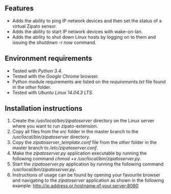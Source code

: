 Features
--------
* Adds the ability to ping IP network devices and then set the status of a virtual Zipato sensor.
* Adds the ability to start IP network devices with wake-on-lan.
* Adds the ability to shut down Linux hosts by logging on to them and issuing the *shutdown -r now* command.

Environment requirements
------------------------

* Tested with *Python 3.4*.
* Tested with the *Google Chrome* browser.
* Python module requirements are listed on the *requirements.txt* file found in the *other* folder.
* Tested with *Ubuntu Linux 14.04.3 LTS*.

Installation instructions
-------------------------

1. Create the */usr/local/bin/zipatoserver* directory on the Linux server where you want to run zipato-extension.
2. Copy all files from the *src* folder in the master branch to the */usr/local/bin/zipatoserver* directory.
3. Copy the *zipatoserver_template.conf* file from the *other* folder in the master branch to */etc/zipatoserver.conf*.
4. Make the *zipatoserver.py* application executable by running the following command *chmod +x /usr/local/bin/zipatoserver.py*.
5. Start the *zipatoserver.py* application by running the following command */usr/local/bin/zipatoserver.py*.
6. Instructions of usage can be found by opening your favourite browser and navigating to the *zipatoserver* application as shown in the following example:
http://ip.address.or.hostname.of.your.server:8080
